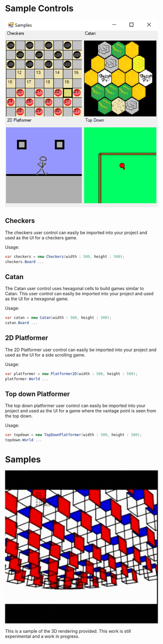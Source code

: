 # Sample Controls

![samples](https://github.com/speedyjeff/engine/blob/master/Samples/Winforms/samplecontrols.png)

## Checkers
The checkers user control can easily be imported into your project and used as the UI for a checkers game.

Usage:
```C#
var checkers = new Checkers(width : 500, height : 500);
checkers.Board ...
```

## Catan
The Catan user control uses hexagonal cells to build games similar to Catan.  This user control can easily be imported into your project and used as the UI for a hexagonal game.

Usage:
```C#
var catan = new Catan(width : 500, height : 500);
catan.Board ...
```

## 2D Platformer
The 2D Platformer user control can easily be imported into your project and used as the UI for a side scrolling game.

Usage:
```C#
var platformer = new Platformer2D(width : 500, height : 500);
platformer.World ...
```

## Top down Platformer
The top down platformer user control can easily be imported into your project and used as the UI for a game where the vantage point is seen from the top down.

Usage:
```C#
var topdown = new TopDownPlatformer(width : 500, height : 500);
topdown.World ...
```

# Samples

![flyover3d](https://github.com/speedyjeff/engine/blob/master/Samples/Winforms/flyover3d.gif)

This is a sample of the 3D rendering provided. This work is still experimental and a work in progress.